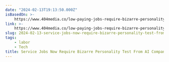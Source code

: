 ```yaml
---
date: "2024-02-13T19:13:50.000Z"
isBasedOn: >-
    https://www.404media.co/low-paying-jobs-require-bizarre-personality-evaluation-from-ai-company/
link: >-
    https://www.404media.co/low-paying-jobs-require-bizarre-personality-evaluation-from-ai-company/
slug: 2024-02-13-service-jobs-now-require-bizarre-personality-test-from-ai-company
tags:
    - labor
    - Tech
title: Service Jobs Now Require Bizarre Personality Test From AI Company
---
```


